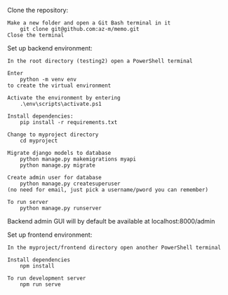 Clone the repository:

    Make a new folder and open a Git Bash terminal in it
        git clone git@github.com:az-m/memo.git
    Close the terminal

Set up backend environment:

    In the root directory (testing2) open a PowerShell terminal
    
    Enter
        python -m venv env
    to create the virtual environment
    
    Activate the environment by entering
        .\env\scripts\activate.ps1
    
    Install dependencies:
        pip install -r requirements.txt
        
    Change to myproject directory
        cd myproject
        
    Migrate django models to database
        python manage.py makemigrations myapi
        python manage.py migrate

    Create admin user for database
        python manage.py createsuperuser
    (no need for email, just pick a username/pword you can remember)
    
    To run server
        python manage.py runserver
        
Backend admin GUI will by default be available at localhost:8000/admin

Set up frontend environment:

    In the myproject/frontend directory open another PowerShell terminal
    
    Install dependencies
        npm install
        
    To run development server
        npm run serve
